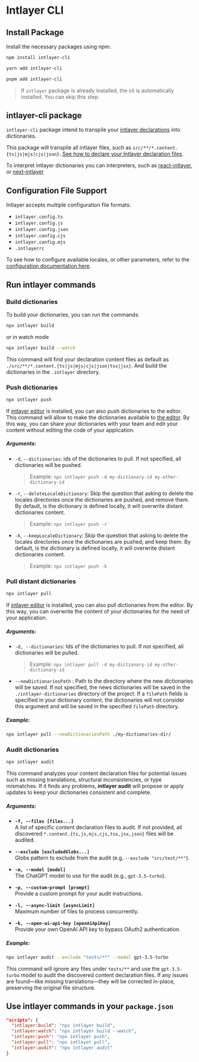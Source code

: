 # Intlayer CLI

## Install Package

Install the necessary packages using npm:

```bash packageManager="npm"
npm install intlayer-cli
```

```bash packageManager="yarn"
yarn add intlayer-cli
```

```bash packageManager="pnpm"
pnpm add intlayer-cli
```

> If `intlayer` package is already installed, the cli is automatically installed. You can skip this step.

## intlayer-cli package

`intlayer-cli` package intend to transpile your [intlayer declarations](https://github.com/aymericzip/intlayer/blob/main/docs/en/content_declaration/get_started.md) into dictionaries.

This package will transpile all intlayer files, such as `src/**/*.content.{ts|js|mjs|cjs|json}`. [See how to declare your Intlayer declaration files](https://github.com/aymericzip/intlayer/blob/main/packages/intlayer/README.md).

To interpret intlayer dictionaries you can interpreters, such as [react-intlayer](https://www.npmjs.com/package/react-intlayer), or [next-intlayer](https://www.npmjs.com/package/next-intlayer)

## Configuration File Support

Intlayer accepts multiple configuration file formats:

- `intlayer.config.ts`
- `intlayer.config.js`
- `intlayer.config.json`
- `intlayer.config.cjs`
- `intlayer.config.mjs`
- `.intlayerrc`

To see how to configure available locales, or other parameters, refer to the [configuration documentation here](https://github.com/aymericzip/intlayer/blob/main/docs/en/configuration.md).

## Run intlayer commands

### Build dictionaries

To build your dictionaries, you can run the commands:

```bash
npx intlayer build
```

or in watch mode

```bash
npx intlayer build --watch
```

This command will find your declaration content files as default as `./src/**/*.content.{ts|js|mjs|cjs|json|tsx|jsx}`. And build the dictionaries in the `.intlayer` directory.

### Push dictionaries

```bash
npx intlayer push
```

If [intlayer editor](https://github.com/aymericzip/intlayer/blob/main/docs/en/intlayer_visual_editor.md) is installed, you can also push dictionaries to the editor. This command will allow to make the dictionaries available to [the editor](https://intlayer.org/dashboard). By this way, you can share your dictionaries with your team and edit your content without editing the code of your application.

##### Arguments:

- `-d`, `--dictionaries`: ids of the dictionaries to pull. If not specified, all dictionaries will be pushed.
  > Example: `npx intlayer push -d my-dictionary-id my-other-dictionary-id`
- `-r`, `--deleteLocaleDictionary`: Skip the question that asking to delete the locales directories once the dictionaries are pushed, and remove them. By default, is the dictionary is defined locally, it will overwrite distant dictionaries content.
  > Example: `npx intlayer push -r`
- `-k`, `--keepLocaleDictionary`: Skip the question that asking to delete the locales directories once the dictionaries are pushed, and keep them. By default, is the dictionary is defined locally, it will overwrite distant dictionaries content.
  > Example: `npx intlayer push -k`

### Pull distant dictionaries

```bash
npx intlayer pull
```

If [intlayer editor](https://github.com/aymericzip/intlayer/blob/main/docs/en/intlayer_visual_editor.md) is installed, you can also pull dictionaries from the editor. By this way, you can overwrite the content of your dictionaries for the need of your application.

##### Arguments:

- `-d, --dictionaries`: Ids of the dictionaries to pull. If not specified, all dictionaries will be pulled.
  > Example: `npx intlayer pull -d my-dictionary-id my-other-dictionary-id`
- `--newDictionariesPath` : Path to the directory where the new dictionaries will be saved. If not specified, the news dictionaries will be saved in the `./intlayer-dictionaries` directory of the project. If a `filePath` fields is specified in your dictionary content, the dictionaries will not consider this argument and will be saved in the specified `filePath` directory.

##### Example:

```bash
npx intlayer pull --newDictionariesPath ./my-dictionaries-dir/
```

### Audit dictionaries

```bash
npx intlayer audit
```

This command analyzes your content declaration files for potential issues such as missing translations, structural inconsistencies, or type mismatches. If it finds any problems, **intlayer audit** will propose or apply updates to keep your dictionaries consistent and complete.

##### Arguments:

- **`-f, --files [files...]`**  
  A list of specific content declaration files to audit. If not provided, all discovered `*.content.{ts,js,mjs,cjs,tsx,jsx,json}` files will be audited.

- **`--exclude [excludedGlobs...]`**  
  Globs pattern to exclude from the audit (e.g. `--exclude "src/test/**"`).

- **`-m, --model [model]`**  
  The ChatGPT model to use for the audit (e.g., `gpt-3.5-turbo`).

- **`-p, --custom-prompt [prompt]`**  
  Provide a custom prompt for your audit instructions.

- **`-l, --async-limit [asyncLimit]`**  
  Maximum number of files to process concurrently.

- **`-k, --open-ai-api-key [openAiApiKey]`**  
  Provide your own OpenAI API key to bypass OAuth2 authentication.

##### Example:

```bash
npx intlayer audit --exclude "tests/**" --model gpt-3.5-turbo
```

This command will ignore any files under `tests/**` and use the `gpt-3.5-turbo` model to audit the discovered content declaration files. If any issues are found—like missing translations—they will be corrected in-place, preserving the original file structure.

## Use intlayer commands in your `package.json`

```json fileName="package.json"
"scripts": {
  "intlayer:build": "npx intlayer build",
  "intlayer:watch": "npx intlayer build --watch",
  "intlayer:push": "npx intlayer push",
  "intlayer:pull": "npx intlayer pull",
  "intlayer:audit": "npx intlayer audit"
}
```
